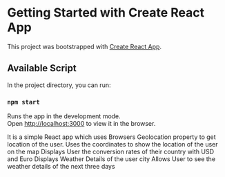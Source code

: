 # Getting Started with Create React App

This project was bootstrapped with [Create React App](https://github.com/facebook/create-react-app).

## Available Script

In the project directory, you can run:

### `npm start`

Runs the app in the development mode.\
Open [http://localhost:3000](http://localhost:3000) to view it in the browser.

It is a simple React app which uses Browsers Geolocation property to get location of the user. 
Uses the coordinates to show the location of the user on the map
Displays User the conversion rates of their country with USD and Euro
Displays Weather Details of the user city
Allows User to see the weather details of the next three days 


